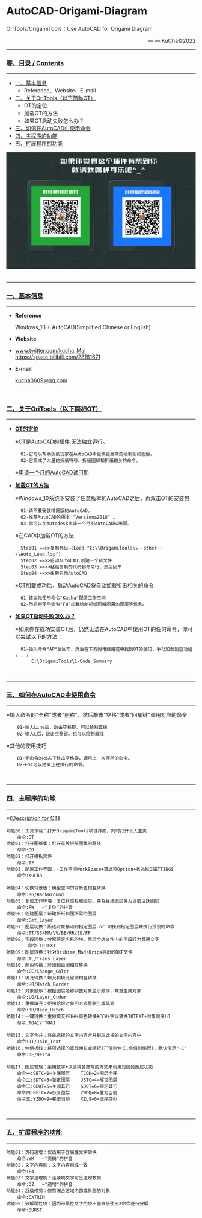 # AutoCAD-Origami-Diagram  
OriTools/OrigamiTools：Use AutoCAD for Origami Diagram
<p align="right"> — — KuCha©2022</p>

---------------------------------------------------------------------------------------------------------------
### [零、目录 / Contents](#零目录--contents)  
---------------------------------------------------------------------------------------------------------------
- [一、基本信息](#一基本信息)  
  - Reference、Website、E-mail
- [二、关于OriTools（以下简称OT）](#二关于oritools以下简称ot)  
  - OT的定位
  - 加载OT的方法
  - 如果OT启动失败怎么办？
- [三、如何在AutoCAD中使用命令](#三如何在autocad中使用命令)  
- [四、主程序的功能](#四主程序的功能)  
- [五、扩展程序的功能](#五扩展程序的功能)  

<div align=center><img src="https://github.com/kucha0609/AutoCAD-Origami-Diagram/blob/master/--Info--/Sponsorship.jpg" width="800"/></div>


<br>

--------------------------------------------------------------------------------------------------------------
### [一、基本信息](#零目录--contents)  
---------------------------------------------------------------------------------------------------------------
- **Reference**

	Windows_10 + AutoCAD(Simplified Chinese or English) 

- **Website**
- 
	www.twitter.com/kucha_Mai   
	https://space.bilibili.com/28181671

- **E-mail**

	kucha0609@qq.com
	

<br>

### [二、关于OriTools（以下简称OT）](#零目录--contents)  
---------------------------------------------------------------------------------------------------------------
- [**OT的定位**](#二关于origamitools以下简称ot)  

	※OT是AutoCAD的插件,无法独立运行。
	
		01-它可以帮助折纸玩家在AutoCAD中更快更高效的绘制折纸图解。
		02-它集成了大量的折纸符号、折纸图解和折纸相关的命令。

	※[申请一个月的AutoCAD试用期](https://knowledge.autodesk.com/zh-hans/support/autocad/learn-explore/caas/CloudHelp/cloudhelp/CHS/Autodesk-Installation/files/install-workflow-to-download-product-software-htm.html)
	
- [**加载OT的方法**](#二关于origamitools以下简称ot)  


	※Windows_10系统下安装了任意版本的AutoCAD之后，再双击OT的安装包

		01-请不要安装精简版的AutoCAD。
		02-推荐AutoCAD的版本 "Version≥2018" 。
		03-你可以在Autodesk申请一个月的AutoCAD试用期。
	
	※在CAD中加载OT的方法

		Step01 ==>>复制代码→(Load "C:\\OrigamiTools\\--other--\\Auto_Load.lsp")
		Step02 ==>>启动AutoCAD,创建一个新文件
		Step03 ==>>粘贴复制的代码到命令行，然后回车
		Step04 ==>>重新启动AutoCAD
		
	※OT加载成功后，启动AutoCAD将自动加载折纸相关的命令

		01-建议先使用命令"Kucha"配置工作空间
		02-然后再使用命令"FW"加载绘制折纸图解所需的图层等信息。
		
- [**如果OT启动失败怎么办？**](#二关于origamitools以下简称ot)  

	※如果你在成功安装OT后，仍然无法在AutoCAD中使用OT的任何命令，你可以尝试以下的方法：

		01-输入命令"AP"后回车，然后在下方的电脑路径中找到OT的源码，手动加载到启动组 ↓ ↓ ↓
		    C:\OrigamiTools\1-Code_Summary


<br>

--------------------------------------------------------------------------------------------------------------
### [三、如何在AutoCAD中使用命令](#零目录--contents)  
---------------------------------------------------------------------------------------------------------------
※输入命令的"全称"或者"别称"，然后敲击"空格"或者"回车键"调用对应的命令  

		01-输入Line后，敲击空格键。可以绘制直线
		02-输入L后，敲击空格键。也可以绘制直线
		
※其他的使用技巧  

		01-无命令的状态下敲击空格键，调用上一次使用的命令。
		02-ESC可以结束正在执行的命令。


<br>

--------------------------------------------------------------------------------------------------------------
### [四、主程序的功能](#零目录--contents)  
--------------------------------------------------------------------------------------------------------------
※[《Description for OT》](https://github.com/kucha0609/AutoCAD-Origami-Diagram/blob/master/--Info--/%E3%80%8ADescription%20for%20OT%E3%80%8B.pdf)

	功能00：工具下载：打开OrigamiTools项目界面，同时打开个人主页
		命令:OT
	功能01：打开图纸集：打开存放折纸图集的路径
		命令:OD    
	功能02：打开模板文件
		命令:TF  
	功能03：配置工作界面：-工作空间WorkSpace+首选项Option+状态栏DSETTINGS
		命令:KuCha

	功能04：切换背景色：模型空间的背景色相互转换
		命令:BG/BackGround
	功能05：复位工作环境：复位状态栏和图层，并将谷线图层置为当前活跃图层
		命令:FW   ←"复位"的拼音
	功能06：创建图层：新建折纸制图所需的图层
		命令:Get_Layer
	功能07：图层切换：所选对象移动到指定图层 or 切换到指定图层并执行预设的命令
		命令:TT/SS/MM/VV/BB/RR/EE/FF 
	功能08：字段转换：分解特定名称的块。然后全选文件内的字段转为普通文字
	        命令:TOTEXT
	功能09：图层转换：针对Orihime_Mod/Oripa导出的DXF文件
		命令:TL/Trans_Layer
	功能10：颜色转换：彩图和白图相互转换
		命令:CC/Change_Color 
	功能11：填充转换：填充和填充轮廓相互转换
		命令:HB/Hatch_Border
	功能12：对象顺序：根据图层名称调整对象显示顺序，并重生成对象
		命令:LO/Layer_Order
	功能13：重做填充：使用拾取对象的方式重新生成填充
		命令:RH/Redo_Hatch
	功能14：一键转换：重做填充#RH#+颜色转换#CC#+字段转换TOTEXT+对象顺序LO
		命令:TOAI/`TOAI 

	功能15：文字合并：将先选择的文字内容合并到后选择的文字内容中
		命令:JT/Join_Text 
	功能16：伸缩折线：将所选择的直线伸长或缩短(正值则伸长,负值则缩短)，默认值是"-1"
		命令:DE/Delta
		
	功能17：图层管理：采用数字+汉语拼音简写的方式来调用对应的图层状态
		命令一:GBTC=1=关闭图层    TCQK=2=图层全开
		命令二:SDTC=3=锁定图层    JSTC=4=解锁图层
		命令三:GBQT=5=关闭其它    SDQT=6=锁定其它
		命令四:HFTC=7=恢复图层    ZWDQ=8=置为当前
		命令五:YZDQ=9=移至当前    XZLS=0=选择类似

<br>

--------------------------------------------------------------------------------------------------------------
### [五、扩展程序的功能](#零目录--contents)  
---------------------------------------------------------------------------------------------------------------

	功能01：页码递增：仅适用于含属性文字的块
		命令:YM   ←"页码"的拼音
  	功能02：文字内容刷：文字内容刷成一致
		命令:FA   
  	功能03：文字递增刷：连续刷文字可呈递增数列
		命令:DZ   ←"递增"的拼音   
  	功能04：超级修剪：修剪闭合区域内部或外部的对象
		命令:EXTRIM   
  	功能05：分解属性块：因为带属性文字的块不能直接使用X命令进行分解
		命令:BURST
		

